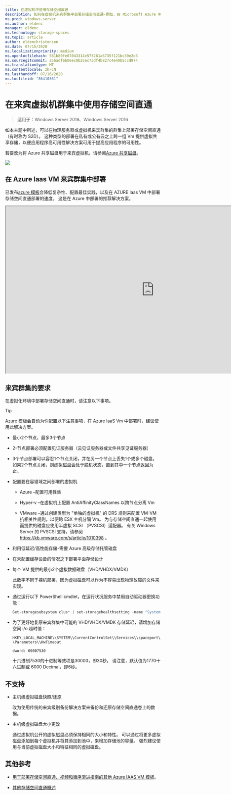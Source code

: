 ```yaml
---
title: 在虚拟机中使用存储空间直通
description: 如何在虚拟机来宾群集中部署存储空间直通-例如，在 Microsoft Azure 中。
ms.prod: windows-server
ms.author: eldenc
manager: eldenc
ms.technology: storage-spaces
ms.topic: article
author: eldenchristensen
ms.date: 07/15/2020
ms.localizationpriority: medium
ms.openlocfilehash: 581b80fe07043314e573261a6735f121bc30e2e3
ms.sourcegitcommit: a5badf6b08ec0b25ec73df4b827c4e40b5ccd974
ms.translationtype: MT
ms.contentlocale: zh-CN
ms.lasthandoff: 07/16/2020
ms.locfileid: "86410361"
---
```

# <a name="using-storage-spaces-direct-in-guest-virtual-machine-clusters"></a>在来宾虚拟机群集中使用存储空间直通

> 适用于：Windows Server 2019、Windows Server 2016

如本主题中所述，可以在物理服务器或虚拟机来宾群集的群集上部署存储空间直通（有时称为 S2D）。 这种类型的部署在私有或公有云之上跨一组 Vm 提供虚拟共享存储，以便应用程序高可用性解决方案可用于提高应用程序的可用性。

若要改为将 Azure 共享磁盘用于来宾虚拟机，请参阅[Azure 共享磁盘](/azure/virtual-machines/windows/disks-shared)。

![](media/storage-spaces-direct-in-vm/storage-spaces-direct-in-vm.png)

## <a name="deploying-in-azure-iaas-vm-guest-clusters"></a>在 Azure Iaas VM 来宾群集中部署

已发布[azure 模板](https://github.com/robotechredmond/301-storage-spaces-direct-md)会降低复杂性、配置最佳实践，以及在 AZURE Iaas VM 中部署存储空间直通部署的速度。 这是在 Azure 中部署的推荐解决方案。

<iframe src="https://channel9.msdn.com/Series/Microsoft-Hybrid-Cloud-Best-Practices-for-IT-Pros/Step-by-Step-Deploy-Windows-Server-2016-Storage-Spaces-Direct-S2D-Cluster-in-Microsoft-Azure/player" width="960" height="540" allowfullscreen></iframe>

## <a name="requirements-for-guest-clusters"></a>来宾群集的要求

在虚拟化环境中部署存储空间直通时，请注意以下事项。

> [!TIP]
> Azure 模板会自动为你配置以下注意事项，在 Azure IaaS Vm 中部署时，建议使用此解决方案。

- 最小2个节点，最多3个节点

- 2-节点部署必须配置见证服务器（云见证服务器或文件共享见证服务器）

- 3个节点部署可以容忍1个节点关闭，并在另一个节点上丢失1个或多个磁盘。  如果2个节点关闭，则虚拟磁盘会处于脱机状态，直到其中一个节点返回为止。

- 配置要在容错域之间部署的虚拟机

    - Azure –配置可用性集

    - Hyper-v –在虚拟机上配置 AntiAffinityClassNames 以跨节点分离 Vm

    - VMware –通过创建类型为 "单独的虚拟机" 的 DRS 规则来配置 VM-VM 抗相关性规则，以便跨 ESX 主机分隔 Vm。 为与存储空间直通一起使用而提供的磁盘应使用半虚拟 SCSI （PVSCSI）适配器。 有关 Windows Server 的 PVSCSI 支持，请参阅 https://kb.vmware.com/s/article/1010398 。

- 利用低延迟/高性能存储-需要 Azure 高级存储托管磁盘

- 在未配置缓存设备的情况之下部署平面存储设计

- 每个 VM 提供的最小2个虚拟数据磁盘（VHD/VHDX/VMDK）

    此数字不同于裸机部署，因为虚拟磁盘可以作为不容易出现物理故障的文件来实现。

- 通过运行以下 PowerShell cmdlet，在运行状况服务中禁用自动驱动器更换功能：

    ```powershell
    Get-storagesubsystem clus* | set-storagehealthsetting -name "System.Storage.PhysicalDisk.AutoReplace.Enabled" -value "False"
    ```

- 为了更好地复原来宾群集中可能的 VHD/VHDX/VMDK 存储延迟，请增加存储空间 i/o 超时值：

    `HKEY_LOCAL_MACHINE\\SYSTEM\\CurrentControlSet\\Services\\spaceport\\Parameters\\HwTimeout`

    `dword: 00007530`

    十六进制7530的十进制等效项是30000，即30秒。 请注意，默认值为1770十六进制或 6000 Decimal，即6秒。

## <a name="not-supported"></a>不支持

- 主机级虚拟磁盘快照/还原

    改为使用传统的来宾级别备份解决方案来备份和还原存储空间直通卷上的数据。

- 主机级虚拟磁盘大小更改

    通过虚拟机公开的虚拟磁盘必须保持相同的大小和特性。 可以通过将更多虚拟磁盘添加到每个虚拟机并将其添加到池中，来增加存储池的容量。 强烈建议使用与当前虚拟磁盘大小和特征相同的虚拟磁盘。

## <a name="additional-references"></a>其他参考

- [用于部署存储空间直通、视频和循序渐进指南的其他 Azure IAAS VM 模板](https://techcommunity.microsoft.com/t5/Failover-Clustering/Deploying-IaaS-VM-Guest-Clusters-in-Microsoft-Azure/ba-p/372126)。

- [其他存储空间直通概述](https://docs.microsoft.com/windows-server/storage/storage-spaces/storage-spaces-direct-overview)
